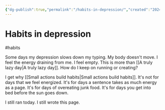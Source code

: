 ```yaml
---
{"dg-publish":true,"permalink":"/habits-in-depression/","created":"2024-01-09T16:42:27.750+09:00","updated":"2024-01-09T16:50:39.694+09:00"}
---
```


# Habits in depression

#habits 

Some days my depression slows down my typing. My body doesn't move. I feel the energy draining from me. I feel empty. This is more than [[A truly lazy day\|A truly lazy day]]. How do I keep on running or creating?

I get why [[Small actions build habits\|Small actions build habits]]. It's not for days that we feel energized. It's for days a sentence takes as much energy as a page. It's for days of overeating junk food. It's for days you get into bed before the sun goes down.

I still ran today. I still wrote this page.
